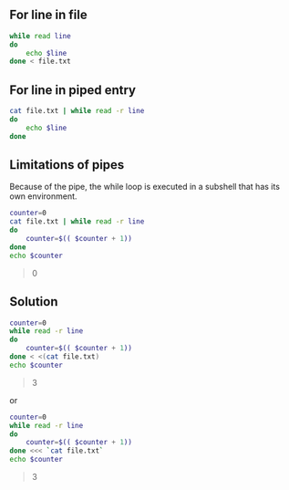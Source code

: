## For line in file
```bash
while read line 
do
    echo $line
done < file.txt
```

## For line in piped entry
```bash
cat file.txt | while read -r line 
do
    echo $line
done
```

## Limitations of pipes
Because of the pipe, the while loop is executed in a subshell that has its own
environment.
```bash
counter=0
cat file.txt | while read -r line 
do
    counter=$(( $counter + 1))
done
echo $counter
```
> 0

## Solution
```bash
counter=0
while read -r line 
do
    counter=$(( $counter + 1))
done < <(cat file.txt)
echo $counter
```
> 3

or

```bash
counter=0
while read -r line 
do
    counter=$(( $counter + 1))
done <<< `cat file.txt`
echo $counter
```
> 3
